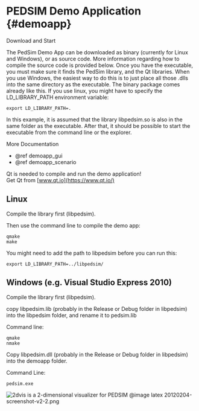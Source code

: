 PEDSIM Demo Application {#demoapp}
=======================

Download and Start

The PedSim Demo App can be downloaded as binary (currently for Linux and Windows), or as source code. More information regarding how to compile the source code is provided below. Once you have the executable, you must make sure it finds the PedSim library, and the Qt libraries. When you use Windows, the easiest way to do this is to just place all those .dlls into the same directory as the executable. The binary package comes already like this. If you use linux, you might have to specify the LD_LIBRARY_PATH environment variable:

    export LD_LIBRARY_PATH=.

In this example, it is assumed that the library libpedsim.so is also in the same folder as the executable.
After that, it should be possible to start the executable from the command line or the explorer.

More Documentation

- @ref demoapp_gui
- @ref demoapp_scenario


Qt is needed to compile and run the demo application!  
Get Qt from [www.qt.io](https://www.qt.io/)


## Linux

Compile the library first (libpedsim).

Then use the command line to compile the demo app:

    qmake
    make


You might need to add the path to libpedsim before you can run this:
   
    export LD_LIBRARY_PATH=../libpedsim/


## Windows (e.g. Visual Studio Express 2010)

Compile the library first (libpedsim).

copy libpedsim.lib (probably in the Release or Debug folder in libpedsim) into the libpedsim folder, and rename it to pedsim.lib

Command line:

    qmake
    nmake

Copy libpedsim.dll (probably in the Release or Debug folder in libpedsim) into the demoapp folder.

Command Line:

    pedsim.exe


![2dvis is a 2-dimensional visualizer for PEDSIM](20120204-screenshot-v2-2.png)
@image latex 20120204-screenshot-v2-2.png


